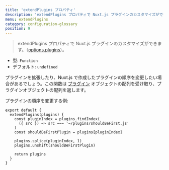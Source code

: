 ```yaml
---
title: 'extendPlugins プロパティ'
description: 'extendPlugins プロパティで Nuxt.js プラグインのカスタマイズができます。'
menu: extendPlugins
category: configuration-glossary
position: 9
---
```


> extendPlugins プロパティで Nuxt.js プラグインのカスタマイズができます。（[options.plugins](/docs/2.x/configuration-glossary/configuration-plugins)）。

- 型: `Function`
- デフォルト: `undefined`

プラグインを拡張したり、Nuxt.js で作成したプラグインの順序を変更したい場合があるでしょう。この関数は [プラグイン](/docs/2.x/configuration-glossary/configuration-plugins) オブジェクトの配列を受け取り、プラグインオブジェクトの配列を返します。

プラグインの順序を変更する例:

```js{}[nuxt.config.js]
export default {
  extendPlugins(plugins) {
    const pluginIndex = plugins.findIndex(
      ({ src }) => src === '~/plugins/shouldBeFirst.js'
    )
    const shouldBeFirstPlugin = plugins[pluginIndex]

    plugins.splice(pluginIndex, 1)
    plugins.unshift(shouldBeFirstPlugin)

    return plugins
  }
}
```

